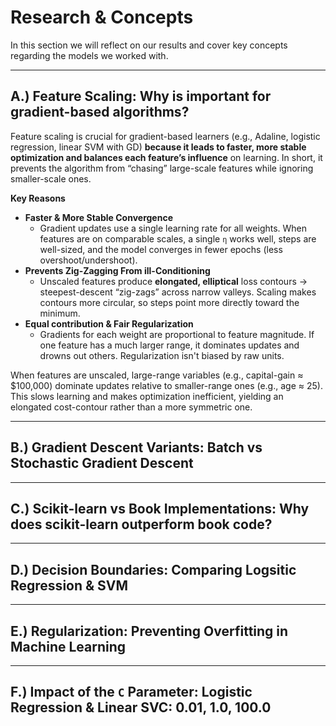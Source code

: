 # Research & Concepts

In this section we will reflect on our results and cover key concepts regarding the models we worked with.

---

## A.) Feature Scaling: Why is important for gradient-based algorithms?

Feature scaling is crucial for gradient-based learners (e.g., Adaline, logistic regression, linear SVM with GD) **because it leads to faster, more stable optimization and balances each feature’s influence** on learning. In short, it prevents the algorithm from “chasing” large-scale features while ignoring smaller-scale ones.

**Key Reasons**
- **Faster & More Stable Convergence**
  - Gradient updates use a single learning rate for all weights. When features are on comparable scales, a single `η` works well, steps are well-sized, and the model converges in fewer epochs (less overshoot/undershoot).
- **Prevents Zig-Zagging From ill-Conditioning**
  - Unscaled features produce **elongated, elliptical** loss contours → steepest-descent “zig-zags” across narrow valleys. Scaling makes contours more circular, so steps point more directly toward the minimum.
- **Equal contribution & Fair Regularization**
  - Gradients for each weight are proportional to feature magnitude. If one feature has a much larger range, it dominates updates and drowns out others. Regularization isn't biased by raw units. 

When features are unscaled, large-range variables (e.g., capital-gain ≈ $100,000) dominate updates relative to smaller-range ones (e.g., age ≈ 25). This slows learning and makes optimization inefficient, yielding an elongated cost-contour rather than a more symmetric one.

---

## B.) Gradient Descent Variants: Batch vs Stochastic Gradient Descent


--- 

## C.) Scikit-learn vs Book Implementations: Why does scikit-learn outperform book code?


---

## D.) Decision Boundaries: Comparing Logsitic Regression & SVM


---

## E.) Regularization: Preventing Overfitting in Machine Learning


---

## F.) Impact of the `C` Parameter: Logistic Regression & Linear SVC: 0.01, 1.0, 100.0

